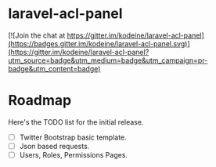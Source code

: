 # laravel-acl-panel

[![Join the chat at https://gitter.im/kodeine/laravel-acl-panel](https://badges.gitter.im/kodeine/laravel-acl-panel.svg)](https://gitter.im/kodeine/laravel-acl-panel?utm_source=badge&utm_medium=badge&utm_campaign=pr-badge&utm_content=badge)

# <a name="roadmap"></a>Roadmap

Here's the TODO list for the initial release.

* [ ] Twitter Bootstrap basic template.
* [ ] Json based requests.
* [ ] Users, Roles, Permissions Pages.
